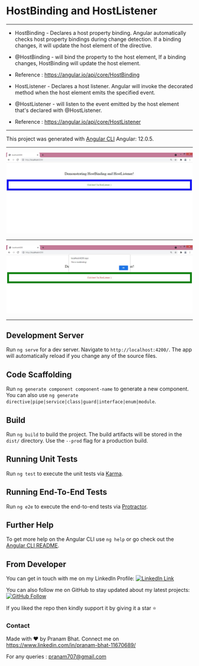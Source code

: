 # HostBinding and HostListener 

--------------------------------------------------------------------------------------------------------------------------------------------------------------

* HostBinding - Declares a host property binding. Angular automatically checks host property bindings during change detection. If a binding changes, it will update the host element of the directive.

* @HostBinding - will bind the property to the host element, If a binding changes, HostBinding will update the host element.

* Reference : https://angular.io/api/core/HostBinding


* HostListener - Declares a host listener. Angular will invoke the decorated method when the host element emits the specified event.

* @HostListener - will listen to the event emitted by the host element that's declared with @HostListener.

* Reference : https://angular.io/api/core/HostListener

-------------------------------------------------------------------------------------------------------------------------------------------------------------

This project was generated with [Angular CLI](https://github.com/angular/angular-cli) Angular: 12.0.5.

-------------------------------------------------------------------------------------------------------------------------------------------------------------

<img src="/screenshots/1.JPG" width="1000" />

---------------------------------------------------------------------------

<img src="/screenshots/2.JPG" width="1000" />

---------------------------------------------------------------------------

## Development Server

Run `ng serve` for a dev server. Navigate to `http://localhost:4200/`. The app will automatically reload if you change any of the source files.

## Code Scaffolding

Run `ng generate component component-name` to generate a new component. You can also use `ng generate directive|pipe|service|class|guard|interface|enum|module`.

## Build

Run `ng build` to build the project. The build artifacts will be stored in the `dist/` directory. Use the `--prod` flag for a production build.

## Running Unit Tests

Run `ng test` to execute the unit tests via [Karma](https://karma-runner.github.io).

## Running End-To-End Tests

Run `ng e2e` to execute the end-to-end tests via [Protractor](http://www.protractortest.org/).

## Further Help

To get more help on the Angular CLI use `ng help` or go check out the [Angular CLI README](https://github.com/angular/angular-cli/blob/master/README.md).


## From Developer

You can get in touch with me on my LinkedIn Profile: [![LinkedIn Link](https://img.shields.io/badge/Connect-Pranam%20Bhat-blue.svg?logo=linkedin&longCache=true&style=social&label=Connect
)](https://www.linkedin.com/in/pranam-bhat-11670689/)

You can also follow me on GitHub to stay updated about my latest projects: [![GitHub Follow](https://img.shields.io/badge/Connect-Pranam%20Bhat-blue.svg?logo=Github&longCache=true&style=social&label=Follow)](https://github.com/PranamBhat)

If you liked the repo then kindly support it by giving it a star ⭐

### Contact

Made with :heart: by Pranam Bhat. Connect me on https://www.linkedin.com/in/pranam-bhat-11670689/

For any queries : pranam707@gmail.com

